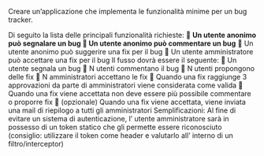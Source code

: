 Creare un’applicazione che implementa le funzionalità minime per un bug tracker.

Di seguito la lista delle principali funzionalità richieste:
 ****Un utente anonimo può segnalare un bug
 Un utente anonimo può commentare un bug****
 Un utente anonimo può suggerire una fix per il bug
 Un utente amministratore può accettare una fix per il bug
Il fusso dovrà essere il seguente:
 Un utente segnala un bug
 N utenti commentano il bug
 N utenti propongono delle fix
 N amministratori accettano le fix
 Quando una fix raggiunge 3 approvazioni da parte di amministratori viene considerata come
valida
 Quando una fix viene accettata non deve essere più possibile commentare o proporre fix
 (opzionale) Quando una fix viene accettata, viene inviata una mail di riepilogo a tutti gli
amministratori
Semplificazioni:
Al fine di evitare un sistema di autenticazione, l’ utente amministratore sarà in possesso di un token
statico che gli permette essere riconosciuto (consiglio: utilizzare il token come header e valutarlo
all’ interno di un filtro/interceptor)